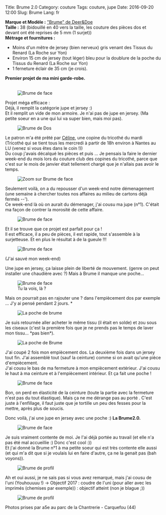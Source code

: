 Title: Brume 2.0
Category: couture
Tags: couture, jupe
Date: 2016-09-20 12:00
Slug: Brume
Lang: fr


**Marque et Modèle :** ["Brume" de Deer&Doe](https://shop.deer-and-doe.fr/fr/patrons-de-couture/23-patron-jupe-brume.html)<br>
**Taille :** 38 (bidouillé en 40 vers la taille, les couture des pièces dos et devant ont été reprises de 5 mm (1 surjet))<br>
**Métrage et fournitures :** <br>
- Moins d'un mêtre de jersey (bien nerveux) gris venant des Tissus du Renard (La Roche sur Yon)<br>
- Environ 15 cm de jersey (tout léger) bleu pour la doublure de la poche du Tissus du Renard (La Roche sur Yon)<br>
- 1 ferneture éclair de 35 cm (je crois).<br>

**Premier projet de ma mini garde-robe.**<br>
<br>
<figure>
	<img src="/images/Brume-Face.JPG" alt="Brume de face">
</figure>
Projet méga efficace :<br>
	Déjà, il remplit la catégorie jupe et jersey :)<br>
	Et il remplit un vide de mon armoire. Je n'ai pas de jupe en jersey. (Ma petite soeur en a une qui lui va super bien, mais moi pas).<br>
<figure>
	<img src="/images/Brume-Dos1.JPG" alt="Brume de Dos">
</figure>

Le patron m'a été prêté par [Céline](http://ploufdanslo.blogspot.fr/), une copine du tricothé du mardi (Tricothé qui se tient tous les mercredi à partir de 18h environ à Nantes au LU (venez si vous êtes dans le coin !))<br>
Du coup j'avais décalqué les pièces et puis ... Je pensais la faire le dernier week-end du mois lors du couture club des copines du tricothé, parce que c'est sur le mois de janvier était tellement chargé que je n'allais pas avoir le temps.<br>

<figure>
	<img src="/images/Brume-ZoomFace.JPG" alt="Zoom sur Brume de face">
</figure>
Seulement voilà, on a du repousser d'un week-end notre démenagement (une semaine à chercher toutes nos affaires au milieu de cartons déjà fermés --').<br>
Ce week-end là où on aurait du démenager, j'ai cousu ma jupe (n°1). C'était ma façon de contrer la morosité de cette affaire.<br>
<figure>
	<img src="/images/Brume-Dos2.JPG" alt="Brume de face">
</figure>

Et il se trouve que ce projet est parfait pour ça !<br>
Il est efficace, il a peu de pièces, il est rapide, tout s'assemble à la surjetteuse. Et en plus le résultat à de la gueule !!!<br>
<figure>
	<img src="/images/Brume-Face.JPG" alt="Brume de face">
</figure>
(J'ai sauvé mon week-end)<br>

Une jupe en jersey, ça laisse plein de liberté de mouvement. (genre on peut installer une chaudière avec ?) Mais à Brume il manque une poche...<br>
<figure>
	<img src="/images/Brume-ZoomDosTasrienvu.JPG" alt="Brume de face">
	<figcaption>Tu la vois, là ? </figcaption>
</figure>
Mais on pourrait pas en rajouter une ? dans l'empiècement dos par exemple ... J'y ai pensé pendant 2 jours. *<br>
<figure>
	<img src="/images/Brume-ZoomPoche.JPG" alt="La poche de brume">
</figure>
Je suis retournée aller acheter le même tissu (il était en solde) et zou sous les ciseaux (c'est la première fois que je ne prends pas le temps de laver mon tissu... *pas bien*).<br>
<figure>
	<img src="/images/Brume-ZoomPoche2.JPG" alt="La poche de Brume">
</figure>
J'ai coupé 2 fois mon empiècement dos. La deuxième fois dans un jersey tout fin. J'ai assemblé tout (sauf la ceinture) comme si on avait qu'une pièce d'empiècement.<br>
J'ai cousu le bas de ma fermeture à mon empiècement extérieur. J'ai cousu le haut à ma ceinture et à l'empiècement intérieur. Et ça fait une poche !<br>
<figure>
	<img src="/images/Brume-ZoomPoche3.JPG" alt="Brume de face">
</figure>
Bon, on perd en élasticité de la ceinture (toute la partie avec la fermeture n'est pas du tout élastique). Mais ça ne me dérange pas au porté . C'est juste à l'enfillage, il faut juste que je tortille un peu des fesses pour la mettre, après plus de soucis.<br>

Donc voilà, j'ai une jupe en jersey avec une poche :) **La Brume2.0.**<br>
<figure>
	<img src="/images/Brume-ZoomZoom.JPG" alt="Brume de face">
</figure>

Je suis vraiment contente de moi. Je l'ai déjà portée au travail (et elle n'a pas été mal accueillie :) Donc c'est cool :))<br>
Et j'ai donné la Brume n°1 à ma petite soeur qui est très contente elle aussi (et qui m'a dit que si je voulais lui en faire d'autre, ça ne la genait pas (bah voyons)).<br>

<figure>
	<img src="/images/Brume-Profil.JPG" alt="Brume de profil">
</figure>

Ah et oui aussi, je ne sais pas si vous avez remarqué, mais j'ai cousu de l'uni (Youhouuuu !) -> Objectif 2017 : coudre de l'uni (pour aller avec les imprimés (chemises par exemple)) : objectif atteint (non je blague ;))<br>

<figure>
	<img src="/images/Brume-Paysage.JPG" alt="Brume de profil">
</figure>

Photos prises par a5e au parc de la Chantrerie - Carquefou (44)